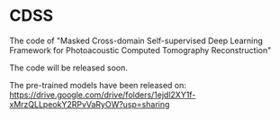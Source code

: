 # CDSS
The code of "Masked Cross-domain Self-supervised Deep Learning Framework for Photoacoustic Computed Tomography Reconstruction"

The code will be released soon.

The pre-trained models have been released on:
https://drive.google.com/drive/folders/1ejdl2XY1f-xMrzQLLpeokY2RPvVaRyOW?usp=sharing
